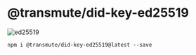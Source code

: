 # @transmute/did-key-ed25519

![ed25519](https://github.com/transmute-industries/did-key.js/workflows/ed25519/badge.svg)

```
npm i @transmute/did-key-ed25519@latest --save
```
